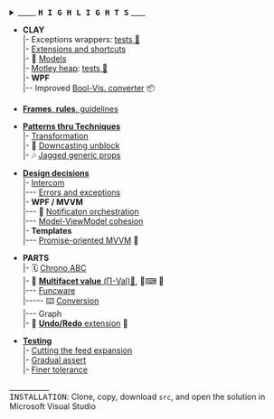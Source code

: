 <details><summary><a id="highlights" />_____&nbsp;<samp><b>H&thinsp;I&thinsp;G&thinsp;H&thinsp;L&thinsp;I&thinsp;G&thinsp;H&thinsp;T&thinsp;S</b></samp>&nbsp;____</summary>
  &nbsp;
  <table><tr>
    <td>
      <a href="README+/parts/_ext/README+/ISie.md"><img src="README+/_rsc/img/_nav/tiles/ISieCircuitry_bw-200px.jpg" alt="&nbsp;&nbsp;I&thinsp;S&thinsp;i&thinsp;e&nbsp;&nbsp;extenstions"/></a>
      <br /><div align="center"><h4><a href="README+/parts/_ext/README+/ISie.md">EXTENSIONS</a></h4></div>
     </td><td>
      <a href="README+/parts/AbcChrono/README.md"><img src="README+/_rsc/img/_nav/tiles/Chrono_bw-200px.jpg" alt="&nbsp;Chronology lib"/></a>
      <br /><div align="center"><h4><a href="README+/parts/AbcChrono/README.md">CHRONO ABC</a></h4></div>
    </td><td>
      <a href="README+/parts/MultifacetVal/README.md"><img src="README+/_rsc/img/_nav/tiles/U-Val_200px.jpg" alt="&nbsp;Multifacet value"/></a>
      <br /><div align="center"><h4>✒️&thinsp;<a href="README+/parts/MultifacetVal/README.md">MULTIFACET VALUE</a>&thinsp;🐝</h4></div>
    </td>
                                                      </tr><tr></tr><tr>
    <td>
      <a href="README+/parts/Rvrs/README.md"><img src="README+/_rsc/img/_nav/tiles/UndoRedo_bw_200px.jpg" alt="&nbsp;Undo-Redo"/></a>
      <br /><div align="center"><h4>🚧&thinsp;<a href="README+/parts/Rvrs/README.md">REVERSIBLE</a>&thinsp;🚧</h4></div>
    </td><td>
      <a href="README+/decisions/README+/think_in_tasks/README.md"><img src="README+/_rsc/img/_nav/tiles/TaskAsModel_bw-200px.jpg" alt="&nbsp;Value as promise"/></a>
        <br /><div align="center"><h4>🐝&thinsp;<a href="/README+/decisions/README+/think_in_tasks/README.md">THINKING in TASKS</a>&thinsp;⏰</h4></div>
    </td>
    <td>
      <a href="https://github.com/Kyriosity/read-write/blob/main/README+/pencraft/README+/essays/README.md"><img src="README+/_rsc/img/_nav/tiles/read-write_200px.jpg" alt="&nbsp;READ-WRITE repo" title="&nbsp;Collection in the read-write repository"/></a>
        <br /><div align="center"><h4>⬅️&thinsp;<a href="https://github.com/Kyriosity/read-write/blob/main/README+/pencraft/README+/essays/README.md">E&thinsp;S&thinsp;S&thinsp;A&thinsp;Y&thinsp;S</a></h4></div>
    </td>
  </tr></table>
  
_________________________________________________________________________________________________________________________</details>

+ **CLAY**\
|- Exceptions wrappers: [tests 🧪](src/TuttiFrutti/ExtensionsTests/Exceptions)\
|- [Extensions and shortcuts](README+/parts/_ext)\
|- 🌵 [Models](src/TuttiFrutti/AbcModels)\
|- [Motley heap](README+/decisions/README+/structs/motley_heap.md): [tests 🧪](src/TuttiFrutti/AbcStructTests/Heaps)\
|- **WPF**\
|-- Improved [Bool-Vis. converter](README+/snippets/wpf/bool2viz_improved.md) 📦

+ [**Frames**, **rules**, guidelines](README+/frames)

+ [**Patterns thru Techniques**](README+/techniques)\
|- [Transformation](README+/techniques/xform)\
|- 🎢 [Downcasting unblock](README+/techniques/README+/cs-unblock_downcast.md)\
|- 🎶 [Jagged generic props](README+/techniques/README+/cs-jagged_props.md)

+ [**Design decisions**](README+/decisions)\
|- [Intercom](README+/decisions/README+/intercom)\
|--- [Errors and exceptions](README+/decisions/README+/intercom/README+/errors)\
|- **WPF / MVVM**\
|--- 📢 [Notificaton orchestration](README+/decisions/README+/mvvm/mvvm-notification_orchestration.md)\
|--- [Model-ViewModel cohesion](README+/decisions/README+/mvvm/mvvm-vmodel_cohesion.md)\
|- **Templates**\
|--- [Promise-oriented MVVM](README+/decisions/README+/model_as_tasks.md) 🚧

+ **PARTS**\
|- 🗓️ [Chrono ABC](README+/parts/AbcChrono)\
|- <a name="UVal"></a>💠 [**Multifacet value** (Π-Val)📃](README+/parts/MultifacetVal), 🧪⌨ 🔢\
|--- <a href="README+/parts/funcware">Funcware</a>\
|----- ⌨️ <a href="src/TuttiFrutti/FuncStore.Convers">Conversion</a>\
|--- Graph\
|- 🔄 [**Undo/Redo** extension](README+/parts/Rvrs) 🚧

+ [**Testing**](README+/tests/)\
|- [Cutting the feed expansion](README+/tests/README+/prog_tests-cut_feeds.md)\
|- [Gradual assert](README+/tests/README+/unit_test-gradual_assert.md)\
|- [Finer tolerance](README+/tests/README+/val_tests-tolerance.md)

\___________\
<samp>INSTALLATION</samp>: Clone, copy, download `src`, and open the solution in Microsoft Visual Studio
